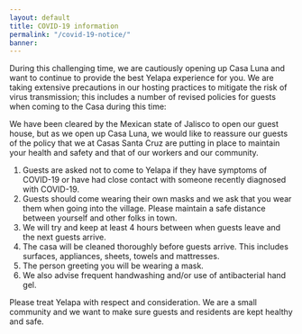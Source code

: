 ```yaml
---
layout: default
title: COVID-19 information
permalink: "/covid-19-notice/"
banner: 
---
```

During this challenging time, we are cautiously opening up Casa Luna and want to continue to provide the best Yelapa experience for you. We are taking extensive precautions in our hosting practices to mitigate the risk of virus transmission; this includes a number of revised policies for guests when coming to the Casa during this time:

We have been cleared by the Mexican state of Jalisco to open our guest house, but as we open up Casa Luna, we would like to reassure our guests of the policy that we at Casas Santa Cruz are putting in place to maintain your health and safety and that of our workers and our community.

1. Guests are asked not to come to Yelapa if they have symptoms of COVID-19 or have had close contact with someone recently diagnosed with COVID-19.
2. Guests should come wearing their own masks and we ask that you wear them when going into the village. Please maintain a safe distance between yourself and other folks in town.
3. We will try and keep at least 4 hours between when guests leave and the next guests arrive.
4. The casa will be cleaned thoroughly before guests arrive. This includes surfaces, appliances, sheets, towels and mattresses. 
5. The person greeting you will be wearing a mask.
6. We also advise frequent handwashing and/or use of antibacterial hand gel. 

Please treat Yelapa with respect and consideration. We are a small community and we want to make sure guests and residents are kept healthy and safe.
